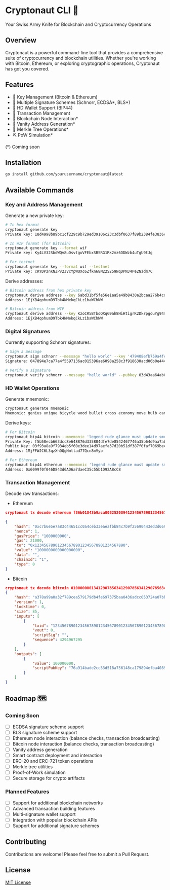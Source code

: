# Cryptonaut CLI 🚀

Your Swiss Army Knife for Blockchain and Cryptocurrency Operations

## Overview

Cryptonaut is a powerful command-line tool that provides a comprehensive suite of cryptocurrency and blockchain utilities. Whether you're working with Bitcoin, Ethereum, or exploring cryptographic operations, Cryptonaut has got you covered.

## Features

- 🔑 Key Management (Bitcoin & Ethereum)
- 🔐 Multiple Signature Schemes (Schnorr, ECDSA*, BLS*)
- 👛 HD Wallet Support (BIP44)
- 📝 Transaction Management
- 🔗 Blockchain Node Interaction*
- 🎯 Vanity Address Generation*
- 🌳 Merkle Tree Operations*
- ⛏️ PoW Simulation*

(*) Coming soon

## Installation

```bash
go install github.com/yourusername/cryptonaut@latest
```

## Available Commands

### Key and Address Management

Generate a new private key:
```bash
# In hex format
cryptonaut generate key                                                                               
Private key: 18d4998b89bc1cf229c9b729ed39106c23c3dbf0637f89b2384fe3836c4e3247

# In WIF format (for Bitcoin)
cryptonaut generate key --format wif
Private key: Ky4LV32SbdWQv8uDsvtguVFEbxSBSRG1Rk2mz6DDWzb4uTgU9tJg

# For testnet
cryptonaut generate key --format wif --testnet
Private key: cRYDPznKNZPv2JVcYpWQXc6Zfkn68N22S259NqDPNJ4Pe2Nzdm7C
```

Derive addresses:
```bash
# Bitcoin address from hex private key
cryptonaut derive address --key 6abd31bf5fe56e1aa5a49b8430a2bcaa276b4cd352b3d7072e89bb9a8a204cc1 --chain bitcoin                                                                                           
Address: 1EjXB4qohumD9Tbk4NMekqCkLz1baWChNW

# Bitcoin address from WIF
cryptonaut derive address --key KzoCR5BTboQXqG9ah8HiHtigrK2DkrpgouYg94m4ZRWiCVEybGoy --chain bitcoin 
Address: 1EjXB4qohumD9Tbk4NMekqCkLz1baWChNW
```

### Digital Signatures

Currently supporting Schnorr signatures:
```bash
# Sign a message
cryptonaut sign schnorr --message "hello world" --key '479408efb759a4fcf8f482a45ecc8e6185fbe24ff4ee5deca8d390e4bcddd947' 
Signature: 047894e7ca77a4f5597136ac015396ae6098a258c3f918630acd06b0e444485e6630d7179f43f289e4ad5f05f6f424ab15c99b4d11f33c4ab38a664ddef4825a

# Verify a signature
cryptonaut verify schnorr --message "hello world" --pubkey 03d43aa64ab048f935da807d95f8efc7e8f3425c3b4da8f7cffc2721b14a1dd666 --signature 047894e7ca77a4f5597136ac015396ae6098a258c3f918630acd06b0e444485e6630d7179f43f289e4ad5f05f6f424ab15c99b4d11f33c4ab38a664ddef4825a 
```

### HD Wallet Operations

Generate mnemonic:
```bash
cryptonaut generate mnemonic
Mnemonic: genius unique bicycle wood bullet cross economy move bulb canvas nurse extend flight urge account island please people angry length snap foil brick congress
```

Derive keys:
```bash
# For Bitcoin
cryptonaut bip44 bitcoin --mnemonic 'legend rude glance must update smooth fever alone clarify stool harbor dutch swarm casual brisk odor capital good strong ensure wreck hybrid chalk ketchup' --index 0            
Private Key: f5b58ecb663dcc8e648876d335804dfe7de8542467746a35b64d9aa7ab260b41
Public Key: 03f93a8a9f7934eb5f60e3dee14d97aefa37d20b51df387f0faf7069be490d1bd1
Address: 1MjFFWJC6L3qzXhDQgNmttad77Qcn8mVyb

# For Ethereum
cryptonaut bip44 ethereum --mnemonic 'legend rude glance must update smooth fever alone clarify stool harbor dutch swarm casual brisk odor capital good strong ensure wreck hybrid chalk ketchup' --index 0
Address: 0x6099f0f046D843d6AD6a7daeC35c55b1D92A8cC8
```

### Transaction Management

Decode raw transactions:

- Ethereum
  
```json
cryptonaut tx decode ethereum f86b01843b9aca00825208941234567890123456789012345678901234567890880de0b6b3a76400008025a0b40bc16dbe93b2fd8698af2cbb2cd10ae64e15a1922d842153cf09fc1f26033da0429b5caf480e7840843f9451bd8f5cbb14f6cebb081dabfe6663c88dbfa56f8b

{
    "hash": "0xc7b6e5e7a83c44651cc0a4ceb33eaeafbb84c7b9f25690443ed3d669a29e0a72",
    "nonce": 1,
    "gasPrice": "1000000000",
    "gas": 21000,
    "to": "0x1234567890123456789012345678901234567890",
    "value": "1000000000000000000",
    "data": "",
    "chainId": "1",
    "type": 0
}
```
- Bitcoin

```json
cryptonaut tx decode bitcoin 010000000134129078563412907856341290785634129078563412907856341290785634120000000000ffffffff0100e1f505000000001976a914bade2cc53d518a756148ca179894efba4089a44888ac00000000
{
    "hash": "a378a99a0a32f789cea579179db4fe697375baa0436adcc053724a07bb254f4e",
    "version": 1,
    "locktime": 0,
    "size": 85,
    "inputs": [
        {
            "txid": "1234567890123456789012345678901234567890123456789012345678901234",
            "vout": 0,
            "scriptSig": "",
            "sequence": 4294967295
        }
    ],
    "outputs": [
        {
            "value": 100000000,
            "scriptPubKey": "76a914bade2cc53d518a756148ca179894efba4089a44888ac"
        }
    ]
}
```
## Roadmap 🗺️

### Coming Soon
- [ ] ECDSA signature scheme support
- [ ] BLS signature scheme support
- [ ] Ethereum node interaction (balance checks, transaction broadcasting)
- [ ] Bitcoin node interaction (balance checks, transaction broadcasting)
- [ ] Vanity address generation
- [ ] Smart contract deployment and interaction
- [ ] ERC-20 and ERC-721 token operations
- [ ] Merkle tree utilities
- [ ] Proof-of-Work simulation
- [ ] Secure storage for crypto artifacts

### Planned Features
- [ ] Support for additional blockchain networks
- [ ] Advanced transaction building features
- [ ] Multi-signature wallet support
- [ ] Integration with popular blockchain APIs
- [ ] Support for additional signature schemes

## Contributing

Contributions are welcome! Please feel free to submit a Pull Request.

## License

[MIT License](LICENSE)